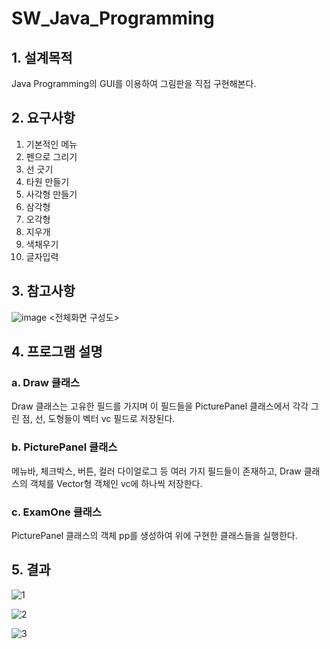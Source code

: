 # SW_Java_Programming

## 1. 설계목적
Java Programming의 GUI를 이용하여 그림판을 직접 구현해본다.

## 2. 요구사항
1) 기본적인 메뉴
2) 펜으로 그리기
3) 선 긋기
4) 타원 만들기
5) 사각형 만들기
6) 삼각형
7) 오각형
8) 지우개
9) 색채우기
10) 글자입력

## 3. 참고사항
![image](https://user-images.githubusercontent.com/58457978/70211142-bdbc4200-1777-11ea-97c3-e2272aa54d4d.png)
<전체화면 구성도>

## 4. 프로그램 설명
### a. Draw 클래스
Draw 클래스는 고유한 필드를 가지며 이 필드들을 PicturePanel 클래스에서  각각 그린 점, 선, 도형들이 벡터 vc 필드로 저장된다.

### b. PicturePanel 클래스
메뉴바, 체크박스, 버튼, 컬러 다이얼로그 등 여러 가지 필드들이 존재하고, Draw 클래스의 객체를 Vector<Draw>형 객체인 vc에 하나씩 저장한다.
  
### c. ExamOne 클래스
PicturePanel 클래스의 객체 pp를 생성하여 위에 구현한 클래스들을 실행한다.

## 5. 결과
![1](https://user-images.githubusercontent.com/58457978/70211809-50111580-1779-11ea-98e6-a75aa8c682ff.png)

![2](https://user-images.githubusercontent.com/58457978/70211810-50111580-1779-11ea-8738-2965a897ed1f.png)

![3](https://user-images.githubusercontent.com/58457978/70211811-50111580-1779-11ea-876e-748cb8ca1bae.png)
